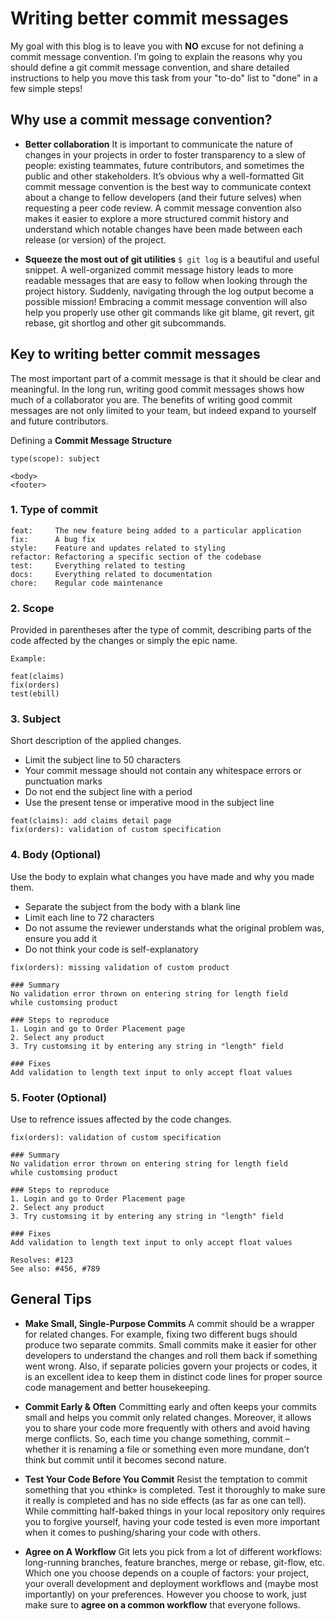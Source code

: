 # Writing better commit messages

My goal with this blog is to leave you with **NO** excuse for not defining a commit message convention. I’m going to explain the reasons why you should define a git commit message convention, and share detailed instructions to help you move this task from your "to-do" list to "done" in a few simple steps!

## Why use a commit message convention?

- **Better collaboration**
It is important to communicate the nature of changes in your projects in order to foster transparency to a slew of people: existing teammates, future contributors, and sometimes the public and other stakeholders. It’s obvious why a well-formatted Git commit message convention is the best way to communicate context about a change to fellow developers (and their future selves) when requesting a peer code review. A commit message convention also makes it easier to explore a more structured commit history and understand which notable changes have been made between each release (or version) of the project.

- **Squeeze the most out of git utilities**
`$ git log` is a beautiful and useful snippet. A well-organized commit message history leads to more readable messages that are easy to follow when looking through the project history. Suddenly, navigating through the log output become a possible mission! Embracing a commit message convention will also help you properly use other git commands like git blame, git revert, git rebase, git shortlog and other git subcommands.


## Key to writing better commit messages
The most important part of a commit message is that it should be clear and meaningful. In the long run, writing good commit messages shows how much of a collaborator you are. The benefits of writing good commit messages are not only limited to your team, but indeed expand to yourself and future contributors.

Defining a **Commit Message Structure**

```
type(scope): subject 

<body>
<footer>
```

### 1. Type of commit
```
feat:     The new feature being added to a particular application
fix:      A bug fix
style:    Feature and updates related to styling
refactor: Refactoring a specific section of the codebase
test:     Everything related to testing
docs:     Everything related to documentation
chore:    Regular code maintenance
```

### 2. Scope
Provided in parentheses after the type of commit, describing parts of the code affected by the changes or simply the epic name.
```
Example:

feat(claims)
fix(orders)
test(ebill)
```

### 3. Subject
Short description of the applied changes.
- Limit the subject line to 50 characters
- Your commit message should not contain any whitespace errors or punctuation marks
- Do not end the subject line with a period
- Use the present tense or imperative mood in the subject line

```
feat(claims): add claims detail page
fix(orders): validation of custom specification
```

### 4. Body (Optional)
Use the body to explain what changes you have made and why you made them.
- Separate the subject from the body with a blank line
- Limit each line to 72 characters
- Do not assume the reviewer understands what the original problem was, ensure you add it
- Do not think your code is self-explanatory

```
fix(orders): missing validation of custom product

### Summary
No validation error thrown on entering string for length field
while customsing product

### Steps to reproduce
1. Login and go to Order Placement page
2. Select any product
3. Try customsing it by entering any string in "length" field

### Fixes
Add validation to length text input to only accept float values
```


### 5. Footer (Optional)
Use to refrence issues affected by the code changes.

```
fix(orders): validation of custom specification

### Summary
No validation error thrown on entering string for length field
while customsing product

### Steps to reproduce
1. Login and go to Order Placement page
2. Select any product
3. Try customsing it by entering any string in "length" field

### Fixes
Add validation to length text input to only accept float values

Resolves: #123
See also: #456, #789
```

## General Tips
- **Make Small, Single-Purpose Commits**
A commit should be a wrapper for related changes. For example, fixing two different bugs should produce two separate commits. Small commits make it easier for other developers to understand the changes and roll them back if something went wrong. Also, if separate policies govern your projects or codes, it is an excellent idea to keep them in distinct code lines for proper source code management and better housekeeping.

- **Commit Early & Often**
Committing early and often keeps your commits small and helps you commit only related changes. Moreover, it allows you to share your code more frequently with others and avoid having merge conflicts. So, each time you change something, commit – whether it is renaming a file or something even more mundane, don’t think but commit until it becomes second nature.

- **Test Your Code Before You Commit**
Resist the temptation to commit something that you «think» is completed. Test it thoroughly to make sure it really is completed and has no side effects (as far as one can tell). While committing half-baked things in your local repository only requires you to forgive yourself, having your code tested is even more important when it comes to pushing/sharing your code with others.

- **Agree on A Workflow**
Git lets you pick from a lot of different workflows: long-running branches, feature branches, merge or rebase, git-flow, etc. Which one you choose depends on a couple of factors: your project, your overall development and deployment workflows and (maybe most importantly) on your preferences. However you choose to work, just make sure to **agree on a common workflow** that everyone follows.